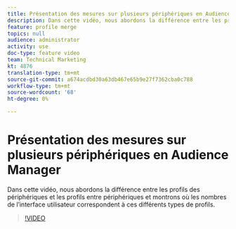 ```yaml
---
title: Présentation des mesures sur plusieurs périphériques en Audience Manager
description: Dans cette vidéo, nous abordons la différence entre les profils des périphériques et les profils entre périphériques et montrons où les nombres de l’interface utilisateur correspondent à ces différents types de profils.
feature: profile merge
topics: null
audience: administrator
activity: use
doc-type: feature video
team: Technical Marketing
kt: 4876
translation-type: tm+mt
source-git-commit: a674acdbd30a63db467e65b9e27f7362cba0c788
workflow-type: tm+mt
source-wordcount: '68'
ht-degree: 0%

---
```



# Présentation des mesures sur plusieurs périphériques en Audience Manager

Dans cette vidéo, nous abordons la différence entre les profils des périphériques et les profils entre périphériques et montrons où les nombres de l’interface utilisateur correspondent à ces différents types de profils.

>[!VIDEO](https://video.tv.adobe.com/v/33445/?quality=12)
